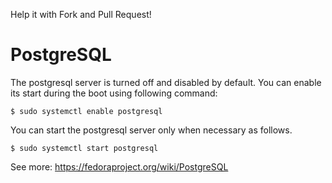 Help it with Fork and Pull Request!

# PostgreSQL

The postgresql server is turned off and disabled by default. You can enable its start during the boot using following command:
```
$ sudo systemctl enable postgresql
```

You can start the postgresql server only when necessary as follows.
```
$ sudo systemctl start postgresql
```

See more: https://fedoraproject.org/wiki/PostgreSQL
